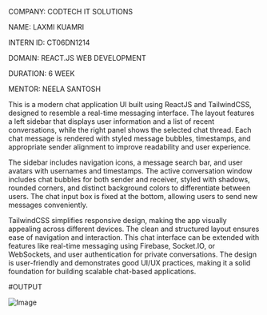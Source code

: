 COMPANY: CODTECH IT SOLUTIONS

NAME: LAXMI KUAMRI

INTERN ID: CT06DN1214

DOMAIN: REACT.JS WEB DEVELOPMENT

DURATION: 6 WEEK

MENTOR: NEELA SANTOSH

This is a modern chat application UI built using ReactJS and TailwindCSS, designed to resemble a real-time messaging interface. The layout features a left sidebar that displays user information and a list of recent conversations, while the right panel shows the selected chat thread. Each chat message is rendered with styled message bubbles, timestamps, and appropriate sender alignment to improve readability and user experience.

The sidebar includes navigation icons, a message search bar, and user avatars with usernames and timestamps. The active conversation window includes chat bubbles for both sender and receiver, styled with shadows, rounded corners, and distinct background colors to differentiate between users. The chat input box is fixed at the bottom, allowing users to send new messages conveniently.

TailwindCSS simplifies responsive design, making the app visually appealing across different devices. The clean and structured layout ensures ease of navigation and interaction. This chat interface can be extended with features like real-time messaging using Firebase, Socket.IO, or WebSockets, and user authentication for private conversations. The design is user-friendly and demonstrates good UI/UX practices, making it a solid foundation for building scalable chat-based applications.

#OUTPUT

![Image](https://github.com/user-attachments/assets/cdac1d93-ee3d-4db0-81c2-d60f01ec9422)

